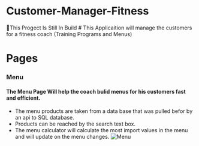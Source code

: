 # Customer-Manager-Fitness
🔴This Progect Is Still In Build #
This Applicaition will manage the customers for a fitness coach (Training Programs and Menus)

# Pages
### Menu
#### The Menu Page Will help the coach bulid menus for his customers fast and efficient.
* The menu products are taken from a data base that was pulled befor by an api to SQL database.
* Products can be reached by the search text box.
* The menu calculator will calculate the most import values in the menu and will update on the menu changes.
![Menu](https://user-images.githubusercontent.com/88895210/140278859-40525f11-ab1a-4763-a857-31b3497c1fea.png)

